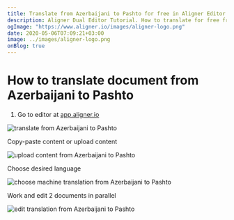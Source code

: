```yaml
---
title: Translate from Azerbaijani to Pashto for free in Aligner Editor
description: Aligner Dual Editor Tutorial. How to translate for free from Azerbaijani to Pashto. Aligner is multilingual document management platform. 
ogImage: "https://www.aligner.io/images/aligner-logo.png"
date: 2020-05-06T07:09:21+03:00
image: ../images/aligner-logo.png
onBlog: true
---
```


# How to translate document from Azerbaijani to Pashto

1. Go to editor at [app.aligner.io](https://app.aligner.io "Aligner App web page")

![translate from Azerbaijani to Pashto](../aligner-blank-editor.png "translate from Azerbaijani to Pashto")

Copy-paste content or upload content

![upload content from Azerbaijani to Pashto](../aligner-uploaded-document.png "upload content from Azerbaijani to Pashto")

Choose desired language

![choose machine translation from Azerbaijani to Pashto](../aligner-language-dropdown.png "choose machine translation from Azerbaijani to Pashto")

Work and edit 2 documents in parallel

![edit translation from Azerbaijani to Pashto](../aligner-double-sitded-editor.png "edit translation from Azerbaijani to Pashto")

